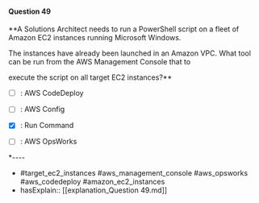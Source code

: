 #### Question  49

**A Solutions Architect needs to run a PowerShell script on a fleet of Amazon EC2 instances running Microsoft Windows.

The instances have already been launched in an Amazon VPC. What tool can be run from the AWS Management Console that to

execute the script on all target EC2 instances?**

- [ ] :  AWS CodeDeploy

- [ ] :  AWS Config

- [x] :  Run Command

- [ ] :  AWS OpsWorks

*----

- #target_ec2_instances #aws_management_console #aws_opsworks #aws_codedeploy #amazon_ec2_instances
- hasExplain:: [[explanation_Question  49.md]]
